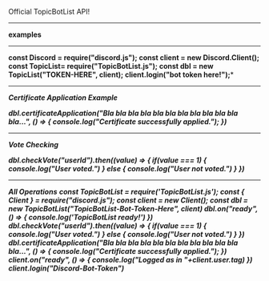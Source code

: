 Official TopicBotList API!
 ***
 **examples**
 ***
  
**const Discord = require("discord.js");
const client = new Discord.Client();
const TopicList= require("TopicBotList.js");
const dbl = new TopicList("TOKEN-HERE", client);
client.login("bot token here!");***
***
***Certificate Application Example***

***dbl.certificateApplication("Bla bla bla bla bla bla bla bla bla bla bla bla...", () => {
    console.log("Certificate successfully applied.");
})***
***
***Vote Checking***

***dbl.checkVote("userId").then((value) => {
    if(value === 1) {
        console.log("User voted.")
    } else {
        console.log("User not voted.")
    }
})***
***
***All Operations***
***const TopicBotList = require('TopicBotList.js');
const { Client } = require("discord.js");
const client = new Client();
const dbl = new TopicBotList("TopicBotList-Bot-Token-Here", client)
dbl.on("ready", () => {
    console.log('TopicBotList ready!')
})
dbl.checkVote("userId").then((value) => {
    if(value === 1) {
        console.log("User voted.")
    } else {
        console.log("User not voted.")
    }
})
dbl.certificateApplication("Bla bla bla bla bla bla bla bla bla bla bla bla...", () => {
    console.log("Certificate successfully applied.");
})
client.on("ready", () => {
    console.log("Logged as in "+client.user.tag)
})
client.login("Discord-Bot-Token")***